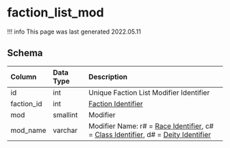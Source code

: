# faction_list_mod

!!! info
	This page was last generated 2022.05.11

## Schema

| Column | Data Type | Description |
| :--- | :--- | :--- |
| id | int | Unique Faction List Modifier Identifier |
| faction_id | int | [Faction Identifier](faction_list.md) |
| mod | smallint | Modifier |
| mod_name | varchar | Modifier Name: r# = [Race Identifier](../../../../server/npc/race-list), c# = [Class Identifier](../../../../server/player/class-list), d# = [Deity Identifier](../../../../server/player/deity-list) |

